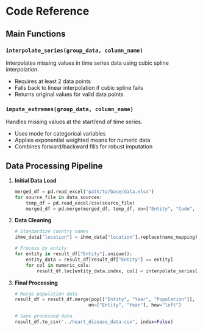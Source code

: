 # Code Reference

## Main Functions

### `interpolate_series(group_data, column_name)`
Interpolates missing values in time series data using cubic spline interpolation.
- Requires at least 2 data points
- Falls back to linear interpolation if cubic spline fails
- Returns original values for valid data points

### `impute_extremes(group_data, column_name)`
Handles missing values at the start/end of time series.
- Uses mode for categorical variables
- Applies exponential weighted means for numeric data
- Combines forward/backward fills for robust imputation

## Data Processing Pipeline

1. **Initial Data Load**
   ```python
   merged_df = pd.read_excel("path/to/base/data.xlsx")
   for source_file in data_sources:
       temp_df = pd.read_excel/csv(source_file)
       merged_df = pd.merge(merged_df, temp_df, on=["Entity", "Code", "Year"], how="outer")
   ```

2. **Data Cleaning**
   ```python
   # Standardize country names
   ihme_data["location"] = ihme_data["location"].replace(name_mapping)
   
   # Process by entity
   for entity in result_df["Entity"].unique():
       entity_data = result_df[result_df["Entity"] == entity]
       for col in numeric_cols:
           result_df.loc[entity_data.index, col] = interpolate_series(entity_data, col)
   ```

3. **Final Processing**
   ```python
   # Merge population data
   result_df = result_df.merge(pop[["Entity", "Year", "Population"]], 
                              on=["Entity", "Year"], how="left")
   
   # Save processed data
   result_df.to_csv("../heart_disease_data.csv", index=False)
   ```
